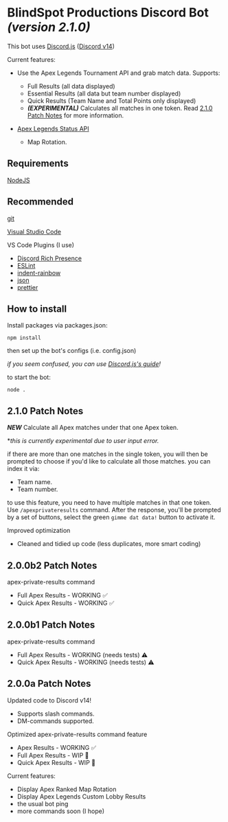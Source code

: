 # BlindSpot Productions Discord Bot ***(version 2.1.0)***

This bot uses [Discord.js](https://discord.js.org) ([Discord v14](https://discord.com/developers/docs/intro))

Current features:
 - Use the Apex Legends Tournament API and grab match data.  Supports:
   - Full Results (all data displayed)
   - Essential Results (all data but team number displayed)
   - Quick Results (Team Name and Total Points only displayed)
   - *__(EXPERIMENTAL)__* Calculates all matches in one token. Read [2.1.0 Patch Notes](https://github.com/n8ventures/blindspot-prod-discordbot.js/blob/main/README.md#210-patch-notes) for more information.
   
 - [Apex Legends Status API](https://apexlegendsapi.com/)
    - Map Rotation.
    
## Requirements
[NodeJS](https://nodejs.org/en/)
## Recommended
[git](https://git-scm.com)

[Visual Studio Code](https://code.visualstudio.com/)

VS Code Plugins (I use)
 - [Discord Rich Presence](https://marketplace.visualstudio.com/items?itemName=LeonardSSH.vscord)
 - [ESLint](https://marketplace.visualstudio.com/items?itemName=dbaeumer.vscode-eslint)
 - [indent-rainbow](https://marketplace.visualstudio.com/items?itemName=oderwat.indent-rainbow)
 - [json](https://marketplace.visualstudio.com/items?itemName=ZainChen.json)
 - [prettier](https://marketplace.visualstudio.com/items?itemName=esbenp.prettier-vscode)
   
## How to install
Install packages via packages.json:
```
npm install
```
then set up the bot's configs (i.e. config.json)

*if you seem confused, you can use [Discord.js's guide](https://discordjs.guide/#before-you-begin)!*

to start the bot:
```
node .
```

## 2.1.0 Patch Notes
***NEW*** Calculate all Apex matches under that one Apex token.

**this is currently experimental due to user input error.*

if there are more than one matches in the single token, you will then be prompted to choose if you'd like to calculate all those matches.
you can index it via:
- Team name.
- Team number.

to use this feature, you need to have multiple matches in that one token. Use `/apexprivateresults` command. After the response, you'll be prompted by a set of buttons, select the green `gimme dat data!` button to activate it.

Improved optimization
- Cleaned and tidied up code (less duplicates, more smart coding)
        
## 2.0.0b2 Patch Notes
apex-private-results command
- Full Apex Results - WORKING ✅
- Quick Apex Results - WORKING ✅

## 2.0.0b1 Patch Notes
apex-private-results command
- Full Apex Results - WORKING (needs tests) ⚠️
- Quick Apex Results - WORKING (needs tests) ⚠️

## 2.0.0a Patch Notes 
Updated code to Discord v14!
- Supports slash commands.
- DM-commands supported.

Optimized apex-private-results command feature
- Apex Results - WORKING ✅
- Full Apex Results - WIP 🚧
- Quick Apex Results - WIP 🚧

Current features:
- Display Apex Ranked Map Rotation
- Display Apex Legends Custom Lobby Results
- the usual bot ping
- more commands soon (I hope)
